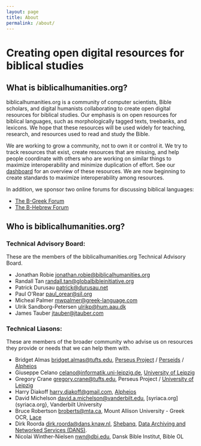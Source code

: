 ```yaml
---
layout: page
title: About
permalink: /about/
---
```


# **Creating open digital resources for biblical studies**

## What is biblicalhumanities.org?

biblicalhumanities.org is a community of computer scientists, Bible scholars, and digital humanists collaborating to create open digital resources for biblical studies.  Our emphasis is on open resources for biblical languages, such as morphologically tagged texts, treebanks, and lexicons. We hope that these resources will be used widely for teaching, research, and resources used to read and study the Bible.

We are working to grow a community, not to own it or control it.  We try to track resources that exist, create resources that are missing, and help people coordinate with
others who are working on similar things to maximize interoperability and minimize duplication of effort. See our [dashboard](/dashboard/) for an overview of these resources. We are now beginning to create standards to maximize interoperability among resources.

In addition, we sponsor two online forums for discussing biblical languages:

- [The B-Greek Forum](http://www.ibiblio.org/bgreek/forum/)
- [The B-Hebrew Forum](http://biblicalhumanities.org/bhebrew/)

## Who is biblicalhumanities.org?

### Technical Advisory Board:

These are the members of the biblicalhumanities.org Technical Advisory Board.

- Jonathan Robie <jonathan.robie@biblicalhumanities.org>
- Randall Tan <randall.tan@globalbibleinitiative.org>
- Patrick Durusau <patrick@durusau.net>
- Paul O'Rear <a href="mailto:paul_orear@sil.org">paul_orear@sil.org</a>
- Micheal Palmer <mwpalmer@greek-language.com>
- Ulrik Sandborg-Petersen <ulrikp@hum.aau.dk>
- James Tauber <jtauber@jtauber.com>

### Technical Liasons:

These are members of the broader community who advise us on resources they provide or needs that we can help them with. 

- Bridget Almas <bridget.almas@tufts.edu>, [Perseus Project](http://www.perseus.tufts.edu) / [Perseids](http://perseids.org) / [Alpheios](http://perseids.org)
- Giuseppe Celano <celano@informatik.uni-leipzig.de>,  [University of Leipzig](http://www.dh.uni-leipzig.de/wo/)
- Gregory Crane <gregory.crane@tufts.edu>, Perseus Project / [University of Leipzig](http://www.dh.uni-leipzig.de/wo/)
- Harry Diakoff <harry.diakoff@gmail.com>,  [Alpheios](http://perseids.org)
- David Michelson <david.a.michelson@vanderbilt.edu>, [syriaca.org](syriaca.org}, Vanderbilt University
- Bruce Robertson <broberts@mta.ca>, Mount Allison University - Greek OCR, [Lace](http://heml.mta.ca/lace/catalog)
- Dirk Roorda <dirk.roorda@dans.knaw.nl>, [Shebanq](https://shebanq.ancient-data.org/), [Data Archiving and Networked Services (DANS)](www.dans.knaw.nl).
- Nicolai Winther-Nielsen <nwn@dbi.edu>, Dansk Bible Institut, Bible OL



